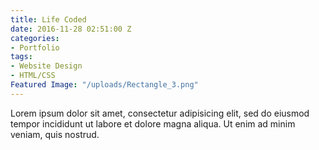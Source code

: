 ```yaml
---
title: Life Coded
date: 2016-11-28 02:51:00 Z
categories:
- Portfolio
tags:
- Website Design
- HTML/CSS
Featured Image: "/uploads/Rectangle_3.png"
---
```


Lorem ipsum dolor sit amet, consectetur adipisicing elit, sed do eiusmod tempor incididunt ut labore et dolore magna aliqua. Ut enim ad minim veniam, quis nostrud.

